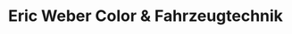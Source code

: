 ---
title: "Eric Weber Color & Fahrzeugtechnik"
url: /gruenstadt/eric-weber-color-und-fahrzeugtechnik/
shop: Autowerkstatt
---